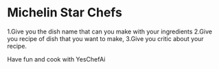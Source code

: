 # Michelin Star Chefs
1.Give you the dish name that can you make with your ingredients
2.Give you recipe of dish that you want to make,
3.Give you critic about your recipe. 

Have fun and cook with YesChefAi 

